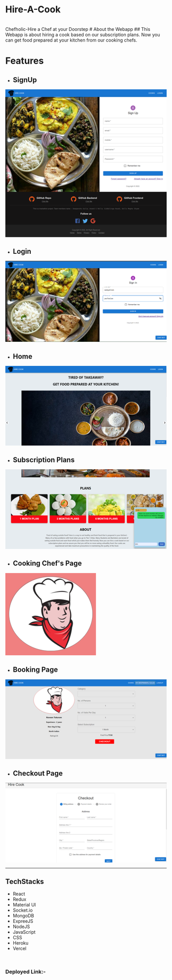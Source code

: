 # Hire-A-Cook
<br>
Chefholic-Hire a Chef at your Doorstep
# About the Webapp
## This Webapp is about hiring a cook based on our subscription plans. Now you can get food prepared at your kitchen from our cooking chefs.
<br>

# Features

* ##  SignUp
<img src="./images/signup.png"/>
<br>

* ##  Login 
<img src="./images/login.png"/>
<br>

* ##  Home
<img src="./images/home.png"/>
<br>

* ##  Subscription Plans
<img src="./images/plans.png"/>
<br>

* ##  Cooking Chef's Page
<img src="./images/cooks.png"/>
<br>

* ##  Booking Page
<img src="./images/booking.png"/>
<br>

* ##  Checkout Page
<img src="./images/checkout.png"/>
<br>

<hr>

## TechStacks
* React
* Redux
* Material UI
* Socket.io
* MongoDB
* ExpreeJS
* NodeJS
* JavaScript
* CSS
* Heroku
* Vercel

<br>

### Deployed Link:-
```


```





